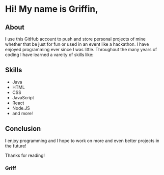 # Hi! My name is Griffin,

## About
I use this GitHub account to push and store personal projects of mine whether that be just for fun or used in an event like a hackathon. I have enjoyed programming ever since I was little. Throughout the many years of coding I have learned a vareity of skills like:

## Skills
- Java
- HTML
- CSS
- JavaScript
- React
- Node.JS
- and more!

## Conclusion
I enjoy programming and I hope to work on more and even better projects in the future!

Thanks for reading!

### Griff
